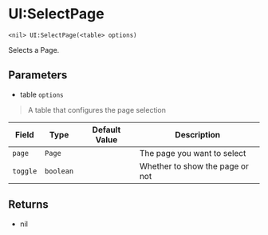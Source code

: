 # UI:SelectPage
```
<nil> UI:SelectPage(<table> options)
```
Selects a Page.

## Parameters
* table `options`
> A table that configures the page selection

| Field     | Type      | Default Value | Description                     |
| --------- | --------- | ------------- | ------------------------------- |
| `page`    | `Page`    |               | The page you want to select     |
| `toggle`  | `boolean` |               | Whether to show the page or not |

## Returns
* nil